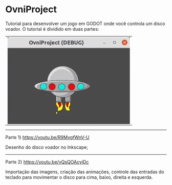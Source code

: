 # OvniProject

Tutorial para desenvolver um jogo em GODOT onde você controla um disco voador. O tutorial é dividido em duas partes: 

<table>
<tr align=center><td>
<img src="https://raw.githubusercontent.com/machadowma/OvniProject/main/OVNIProject.png" align="left" height="272" width="382" >
</td></tr></table>

------------------------------

Parte 1)  https://youtu.be/R9MvgfWnV-U

Desenho do disco voador no Inkscape; 

------------------------------

Parte 2)  https://youtu.be/yQsQOAcyjDc

Importação das imagens, criação das animações, controle das entradas do teclado para movimentar o disco para cima, baixo, direita e esquerda.
